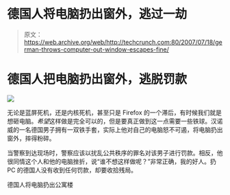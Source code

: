 # 德国人将电脑扔出窗外，逃过一劫

> 原文：<https://web.archive.org/web/http://techcrunch.com:80/2007/07/18/german-throws-computer-out-window-escapes-fine/>

# 德国人把电脑扔出窗外，逃脱罚款

![](img/511520cdfd8dde2756bec9c5d9cc93f6.png)

无论是蓝屏死机，还是内核死机，甚至只是 Firefox 的一个滞后，有时候我们就是想砸电脑。*希望*这样做是完全可以的，但是要真正做到这一点需要一些铁球。汉诺威的一名德国男子拥有一双铁手套，实际上他对自己的电脑怒不可遏，将电脑扔出窗外，摔得粉碎。

当警察到达现场时，警察应该以扰乱公共秩序的罪名对该男子进行罚款。相反，他很同情这个人和他的电脑挫折，说“谁不想这样做呢？”非常正确，我的好人。扔 PC 的德国人没有收到任何罚款，却要收拾残局。

德国人将电脑扔出公寓楼